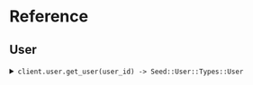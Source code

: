 # Reference
## User
<details><summary><code>client.user.get_user(user_id) -> Seed::User::Types::User</code></summary>
<dl>
<dd>

#### 🔌 Usage

<dl>
<dd>

<dl>
<dd>

```ruby
client.user.get_user();
```
</dd>
</dl>
</dd>
</dl>

#### ⚙️ Parameters

<dl>
<dd>

<dl>
<dd>

**userId:** `String` 
    
</dd>
</dl>
</dd>
</dl>


</dd>
</dl>
</details>
